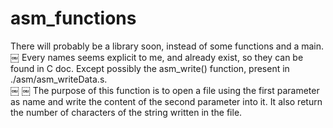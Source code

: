 # asm_functions

There will probably be a library soon, instead of some functions and a main.		
￼ Every names seems explicit to me, and already exist, so they can be found in C doc. Except possibly the asm_write() function, present in ./asm/asm_writeData.s.		
￼
￼ The purpose of this function is to open a file using the first parameter as name and write the content of the second parameter into it. It also return the number of characters of the string written in the file.
